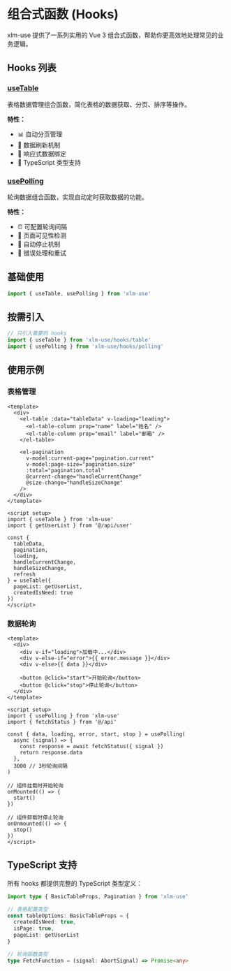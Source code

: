 # 组合式函数 (Hooks)

xlm-use 提供了一系列实用的 Vue 3 组合式函数，帮助你更高效地处理常见的业务逻辑。

## Hooks 列表

### [useTable](/hooks/table)
表格数据管理组合函数，简化表格的数据获取、分页、排序等操作。

**特性：**
- 📊 自动分页管理
- 🔄 数据刷新机制
- 📱 响应式数据绑定
- 🎯 TypeScript 类型支持

### [usePolling](/hooks/polling)
轮询数据组合函数，实现自动定时获取数据的功能。

**特性：**
- ⏰ 可配置轮询间隔
- 🎯 页面可见性检测
- 🛑 自动停止机制
- 🔄 错误处理和重试

## 基础使用

```typescript
import { useTable, usePolling } from 'xlm-use'
```

## 按需引入

```typescript
// 只引入需要的 hooks
import { useTable } from 'xlm-use/hooks/table'
import { usePolling } from 'xlm-use/hooks/polling'
```

## 使用示例

### 表格管理

```vue
<template>
  <div>
    <el-table :data="tableData" v-loading="loading">
      <el-table-column prop="name" label="姓名" />
      <el-table-column prop="email" label="邮箱" />
    </el-table>
    
    <el-pagination
      v-model:current-page="pagination.current"
      v-model:page-size="pagination.size"
      :total="pagination.total"
      @current-change="handleCurrentChange"
      @size-change="handleSizeChange"
    />
  </div>
</template>

<script setup>
import { useTable } from 'xlm-use'
import { getUserList } from '@/api/user'

const {
  tableData,
  pagination,
  loading,
  handleCurrentChange,
  handleSizeChange,
  refresh
} = useTable({
  pageList: getUserList,
  createdIsNeed: true
})
</script>
```

### 数据轮询

```vue
<template>
  <div>
    <div v-if="loading">加载中...</div>
    <div v-else-if="error">{{ error.message }}</div>
    <div v-else>{{ data }}</div>
    
    <button @click="start">开始轮询</button>
    <button @click="stop">停止轮询</button>
  </div>
</template>

<script setup>
import { usePolling } from 'xlm-use'
import { fetchStatus } from '@/api'

const { data, loading, error, start, stop } = usePolling(
  async (signal) => {
    const response = await fetchStatus({ signal })
    return response.data
  },
  3000 // 3秒轮询间隔
)

// 组件挂载时开始轮询
onMounted(() => {
  start()
})

// 组件卸载时停止轮询
onUnmounted(() => {
  stop()
})
</script>
```

## TypeScript 支持

所有 hooks 都提供完整的 TypeScript 类型定义：

```typescript
import type { BasicTableProps, Pagination } from 'xlm-use'

// 表格配置类型
const tableOptions: BasicTableProps = {
  createdIsNeed: true,
  isPage: true,
  pageList: getUserList
}

// 轮询函数类型
type FetchFunction = (signal: AbortSignal) => Promise<any>
```